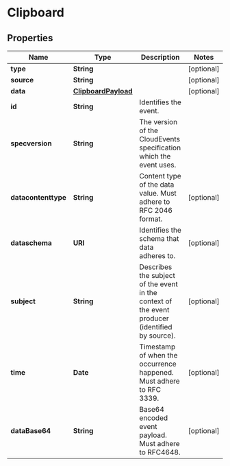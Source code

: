 

# Clipboard


## Properties

| Name | Type | Description | Notes |
|------------ | ------------- | ------------- | -------------|
|**type** | **String** |  |  [optional] |
|**source** | **String** |  |  [optional] |
|**data** | [**ClipboardPayload**](ClipboardPayload.md) |  |  [optional] |
|**id** | **String** | Identifies the event. |  |
|**specversion** | **String** | The version of the CloudEvents specification which the event uses. |  |
|**datacontenttype** | **String** | Content type of the data value. Must adhere to RFC 2046 format. |  [optional] |
|**dataschema** | **URI** | Identifies the schema that data adheres to. |  [optional] |
|**subject** | **String** | Describes the subject of the event in the context of the event producer (identified by source). |  [optional] |
|**time** | **Date** | Timestamp of when the occurrence happened. Must adhere to RFC 3339. |  [optional] |
|**dataBase64** | **String** | Base64 encoded event payload. Must adhere to RFC4648. |  [optional] |



